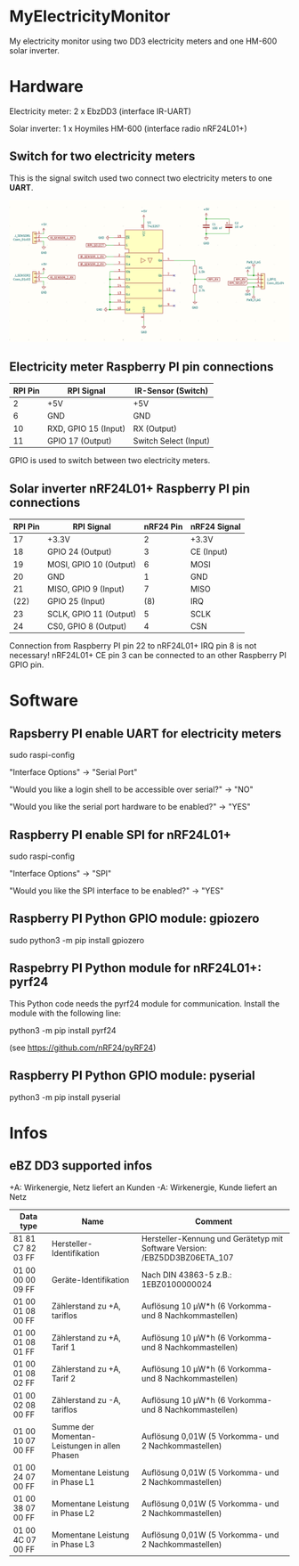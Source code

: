 # MyElectricityMonitor

My electricity monitor using two DD3 electricity meters and one HM-600 solar inverter.

# Hardware

Electricity meter:
2 x EbzDD3              (interface IR-UART)

Solar inverter:
1 x Hoymiles HM-600     (interface radio nRF24L01+)

## Switch for two electricity meters

This is the signal switch used two connect two electricity meters to one **UART**.

![Electricity meter signal switch circuit](TwoEnergyMetersSwitch.png)

## Electricity meter Raspberry PI pin connections

| RPI Pin | RPI Signal           | IR-Sensor (Switch)    |
| ------- | -------------------- | --------------------- |
| 2       | +5V                  | +5V                   |
| 6       | GND                  | GND                   |
| 10      | RXD, GPIO 15 (Input) | RX (Output)           |
| 11      | GPIO 17 (Output)     | Switch Select (Input) |

GPIO is used to switch between two electricity meters.

## Solar inverter nRF24L01+ Raspberry PI pin connections

| RPI Pin | RPI Signal              | nRF24 Pin | nRF24 Signal |
| ------- | ----------------------- | --------- | ------------ |
| 17      | +3.3V                   | 2         | +3.3V        |
| 18      | GPIO 24 (Output)        | 3         | CE (Input)   |
| 19      | MOSI, GPIO 10 (Output)  | 6         | MOSI         |
| 20      | GND                     | 1         | GND          |
| 21      | MISO, GPIO 9 (Input)    | 7         | MISO         |
| (22)    | GPIO 25 (Input)         | (8)       | IRQ          |
| 23      | SCLK, GPIO 11 (Output)  | 5         | SCLK         |
| 24      | CS0, GPIO 8 (Output)    | 4         | CSN          |

Connection from Raspberry PI pin 22 to nRF24L01+ IRQ pin 8 is not necessary!
nRF24L01+ CE pin 3 can be connected to an other Raspberry PI GPIO pin.

# Software

## Rapsberry PI enable UART for electricity meters

sudo raspi-config

"Interface Options" -> "Serial Port"

"Would you like a login shell to be accessible over serial?" -> "NO"

"Would you like the serial port hardware to be enabled?" -> "YES"

## Raspberry PI enable SPI for nRF24L01+

sudo raspi-config

"Interface Options" -> "SPI"

"Would you like the SPI interface to be enabled?" -> "YES"

## Raspberry PI Python GPIO module: gpiozero

sudo python3 -m pip install gpiozero

## Raspebrry PI Python module for nRF24L01+: pyrf24

This Python code needs the pyrf24 module for communication. Install the module with the following line:

python3 -m pip install pyrf24

(see https://github.com/nRF24/pyRF24)

## Raspberry PI Python GPIO module: pyserial

python3 -m pip install pyserial

# Infos

## eBZ DD3 supported infos

+A: Wirkenergie, Netz liefert an Kunden
-A: Wirkenergie, Kunde liefert an Netz

| Data type         | Name                          | Comment       |
|-------------------|-------------------------------|---------------|
| 81 81 C7 82 03 FF | Hersteller-Identifikation     | Hersteller-Kennung und Gerätetyp mit Software Version: /EBZ5DD3BZ06ETA_107 |
| 01 00 00 00 09 FF | Geräte-Identifikation         | Nach DIN 43863-5 z.B.: 1EBZ0100000024 |
| 01 00 01 08 00 FF | Zählerstand zu +A, tariflos   | Auflösung 10 μW*h (6 Vorkomma- und 8 Nachkommastellen) |
| 01 00 01 08 01 FF | Zählerstand zu +A, Tarif 1    | Auflösung 10 μW*h (6 Vorkomma- und 8 Nachkommastellen) |
| 01 00 01 08 02 FF | Zählerstand zu +A, Tarif 2    | Auflösung 10 μW*h (6 Vorkomma- und 8 Nachkommastellen) |
| 01 00 02 08 00 FF | Zählerstand zu -A, tariflos   | Auflösung 10 μW*h (6 Vorkomma- und 8 Nachkommastellen) | 
| 01 00 10 07 00 FF | Summe der Momentan-Leistungen in allen Phasen | Auflösung 0,01W (5 Vorkomma- und 2 Nachkommastellen) |
| 01 00 24 07 00 FF | Momentane Leistung in Phase L1 | Auflösung 0,01W (5 Vorkomma- und 2 Nachkommastellen) |
| 01 00 38 07 00 FF | Momentane Leistung in Phase L2 | Auflösung 0,01W (5 Vorkomma- und 2 Nachkommastellen) |
| 01 00 4C 07 00 FF | Momentane Leistung in Phase L3 | Auflösung 0,01W (5 Vorkomma- und 2 Nachkommastellen) |
